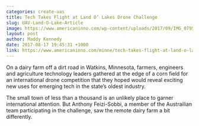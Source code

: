 ```yaml
---
categories: create-uas
title: Tech Takes Flight at Land O’ Lakes Drone Challenge
slug: UAV-Land-O-Lake-Article
image: https://www.americaninno.com/wp-content/uploads/2017/09/IMG_0795-e1506445727124-1068x400.jpg
layout: post
author: Maddy Kennedy
date: 2017-08-17 19:45:31 +1000
link: https://www.americaninno.com/minne/tech-takes-flight-at-land-o-lakes-drone-challenge/
---
```


On a dairy farm off a dirt road in Watkins, Minnesota, farmers, engineers and agriculture technology leaders gathered at the edge of a corn field for an international drone competition that they hoped would reveal exciting new uses for emerging tech in the state’s oldest industry.

The small town of less than a thousand is an unlikely place to garner international attention. But Anthony Feizi-Sobbi, a member of the Austrailian team participating in the challenge, saw the remote dairy farm a bit differently.
